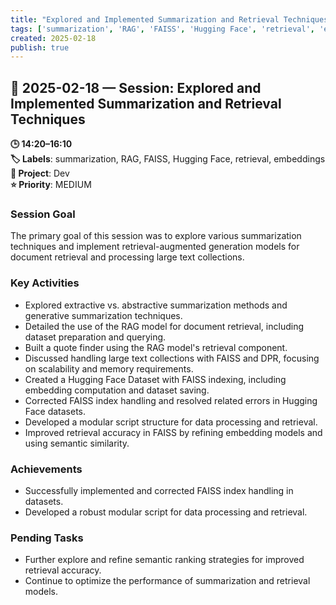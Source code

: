 ```yaml
---
title: "Explored and Implemented Summarization and Retrieval Techniques"
tags: ['summarization', 'RAG', 'FAISS', 'Hugging Face', 'retrieval', 'embeddings']
created: 2025-02-18
publish: true
---
```


## 📅 2025-02-18 — Session: Explored and Implemented Summarization and Retrieval Techniques

**🕒 14:20–16:10**  
**🏷️ Labels**: summarization, RAG, FAISS, Hugging Face, retrieval, embeddings  
**📂 Project**: Dev  
**⭐ Priority**: MEDIUM  


### Session Goal
The primary goal of this session was to explore various summarization techniques and implement retrieval-augmented generation models for document retrieval and processing large text collections.

### Key Activities
- Explored extractive vs. abstractive summarization methods and generative summarization techniques.
- Detailed the use of the RAG model for document retrieval, including dataset preparation and querying.
- Built a quote finder using the RAG model's retrieval component.
- Discussed handling large text collections with FAISS and DPR, focusing on scalability and memory requirements.
- Created a Hugging Face Dataset with FAISS indexing, including embedding computation and dataset saving.
- Corrected FAISS index handling and resolved related errors in Hugging Face datasets.
- Developed a modular script structure for data processing and retrieval.
- Improved retrieval accuracy in FAISS by refining embedding models and using semantic similarity.

### Achievements
- Successfully implemented and corrected FAISS index handling in datasets.
- Developed a robust modular script for data processing and retrieval.

### Pending Tasks
- Further explore and refine semantic ranking strategies for improved retrieval accuracy.
- Continue to optimize the performance of summarization and retrieval models.
